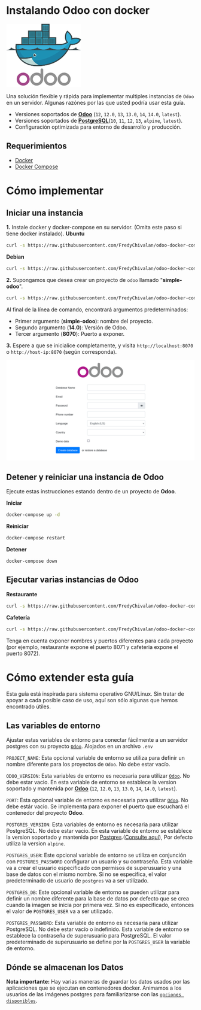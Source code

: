 # Instalando Odoo con docker

<img src="resources/screenshot/odoo-docker.png" alt="odoo" width="200"/>


Una solución flexible y rápida para implementar multiples instancias de `Odoo` en un servidor. Algunas razónes por las que usted podría usar esta guía.
- Versiones soportados de [**Odoo**][odoo] (`12`, `12.0`, `13`, `13.0`, `14`, `14.0`, `latest`).
- Versiones soportados de [**PostgreSQL**][postgres](`10`, `11`, `12`, `13`, `alpine`, `latest`).
- Configuración optimizada para entorno de desarrollo y producción.


## Requerimientos
- [Docker][docker]
- [Docker Compose][docker-compose]


# Cómo implementar
## Iniciar una instancia
**1.** Instale docker y docker-compose en su servidor. (Omita este paso si tiene docker instalado).
**Ubuntu**
```bash
curl -s https://raw.githubusercontent.com/FredyChivalan/odoo-docker-compose/main/install_docker/install_docker_on_ubuntu.sh | bash
```
**Debian**
```bash
curl -s https://raw.githubusercontent.com/FredyChivalan/odoo-docker-compose/main/install_docker/install_docker_on_debian.sh | bash
```


**2.** Supongamos que desea crear un proyecto de `odoo` llamado "**simple-odoo**".
```bash
curl -s https://raw.githubusercontent.com/FredyChivalan/odoo-docker-compose/main/run.sh | bash -s simple-odoo 14.0 8070
```
Al final de la línea de comando, encontrará argumentos predeterminados:
  - Primer argumento (**simple-odoo**): nombre del proyecto.
  - Segundo argumento (**14.0**): Versión de Odoo.
  - Tercer argumento (**8070**): Puerto a exponer.


**3.** Espere a que se inicialice completamente, y visita `http://localhost:8070` o `http://host-ip:8070` (según corresponda).

<img src="resources/screenshot/odoo.png" alt="odoo" width="1200"/>

## Detener y reiniciar una instancia de Odoo
Ejecute estas instrucciones estando dentro de un proyecto de **Odoo**.

**Iniciar**
```bash
docker-compose up -d
```
**Reiniciar**
```bash
docker-compose restart
```
**Detener**
```bash
docker-compose down
```

## Ejecutar varias instancias de Odoo

**Restaurante**
```bash
curl -s https://raw.githubusercontent.com/FredyChivalan/odoo-docker-compose/main/run.sh | bash -s restaurante 12.0 8071
```
**Cafetería**
```bash
curl -s https://raw.githubusercontent.com/FredyChivalan/odoo-docker-compose/main/run.sh | bash -s cafeteria 13.0 8072
```
Tenga en cuenta exponer nombres y puertos diferentes para cada proyecto (por ejemplo, restaurante expone el puerto 8071 y cafeteria expone el puerto 8072).


# Cómo extender esta guía
Esta guía está inspirada para sistema operativo GNU/Linux.
Sin tratar de apoyar a cada posible caso de uso, aquí son sólo algunas que hemos encontrado útiles.

## Las variables de entorno
Ajustar estas variables de entorno para conectar fácilmente a un servidor postgres con su proyecto [`Odoo`][odoo]. Alojados en un archivo `.env`

`PROJECT_NAME`: Esta opcional variable de entorno se utiliza para definir un nombre diferente para los proyectos de `Odoo`. No debe estar vacío.


`ODOO_VERSION`: Esta variables de entorno es necesaria para utilizar [`Odoo`][odoo]. No debe estar vacio. En esta variable de entorno se establece la version soportado y mantenida por [**Odoo**][odoo] (`12`, `12.0`, `13`, `13.0`, `14`, `14.0`, `latest`).

`PORT`: Esta opcional variable de entorno es necesaria para utilizar [`Odoo`][odoo]. No debe estár vacio. Se implementa para exponer el puerto que escuchará el contenedor del proyecto **Odoo**.

`POSTGRES_VERSION`: Esta variables de entorno es necesaria para utilizar PostgreSQL. No debe estar vacio. En esta variable de entorno se establece la version soportado y mantenida por [Postgres][postgres].([Consulte aquí][postgres]), Por defecto utiliza la version `alpine`.

`POSTGRES_USER`: Este opcional variable de entorno se utiliza en conjunción con `POSTGRES_PASSWORD` configurar un usuario y su contraseña. Esta variable va a crear el usuario especificado con permisos de superusuario y una base de datos con el mismo nombre. Si no se especifica, el valor predeterminado de usuario de `postgres` va a ser utilizado.

`POSTGRES_DB`: Este opcional variable de entorno se pueden utilizar para definir un nombre diferente para la base de datos por defecto que se crea cuando la imagen se inicia por primera vez. Si no es especificado, entonces el valor de `POSTGRES_USER` va a ser utilizado.

`POSTGRES_PASSWORD`: Esta variable de entorno es necesaria para utilizar PostgreSQL. No debe estar vacío o indefinido. Esta variable de entorno se establece la contraseña de superusuario para PostgreSQL. El valor predeterminado de superusuario se define por la `POSTGRES_USER` la variable de entorno.


## Dónde se almacenan los Datos

**Nota importante:** Hay varias maneras de guardar los datos usados por las aplicaciones que se ejecutan en contenedores docker. Animamos a los usuarios de las imágenes postgres para familiarizarse con las [`opciones disponibles`][volumes].


[docker]: https://docs.docker.com/engine/install/ "Docker"
[docker-compose]: https://docs.docker.com/compose/install/ "Docker Compose"
[odoo]: https://hub.docker.com/_/odoo/ "Odoo"
[postgres]: https://hub.docker.com/_/postgres/ "Postgres"
[volumes]: https://docs.docker.com/storage/volumes/ "Volumes"
